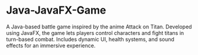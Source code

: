 # Java-JavaFX-Game
A Java-based battle game inspired by the anime Attack on Titan. Developed using JavaFX, the game lets players control characters and fight titans in turn-based combat. Includes dynamic UI, health systems, and sound effects for an immersive experience.
